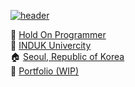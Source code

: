 [![header](https://capsule-render.vercel.app/api?type=rect&color=0366d6&height=200&section=header&text=Hi%20there&fontSize=80&fontColor=ffffff&fontAlignY=54)](https://github.com/kyechan99/capsule-render)

🏢 [Hold On Programmer](https://play.google.com/store/apps/developer?id=Hold+On)</br>
🎒 [INDUK Univercity](https://www.facebook.com/indukadpr/)</br>
🏠 [Seoul, Republic of Korea](https://www.google.com/maps/place/Seoul)</br>
📃 [Portfolio (WIP)](https://www.notion.so/c3c1c4fdeb6844f9ac251a85e11a59ab)</br>
